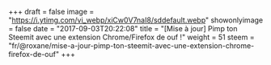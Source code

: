 +++
draft = false
image = "https://i.ytimg.com/vi_webp/xiCw0V7naI8/sddefault.webp"
showonlyimage = false
date = "2017-09-03T20:22:08"
title = "[Mise à jour] Pimp ton Steemit avec une extension Chrome/Firefox de ouf !"
weight = 51
steem = "fr/@roxane/mise-a-jour-pimp-ton-steemit-avec-une-extension-chrome-firefox-de-ouf"
+++

<!--more-->
